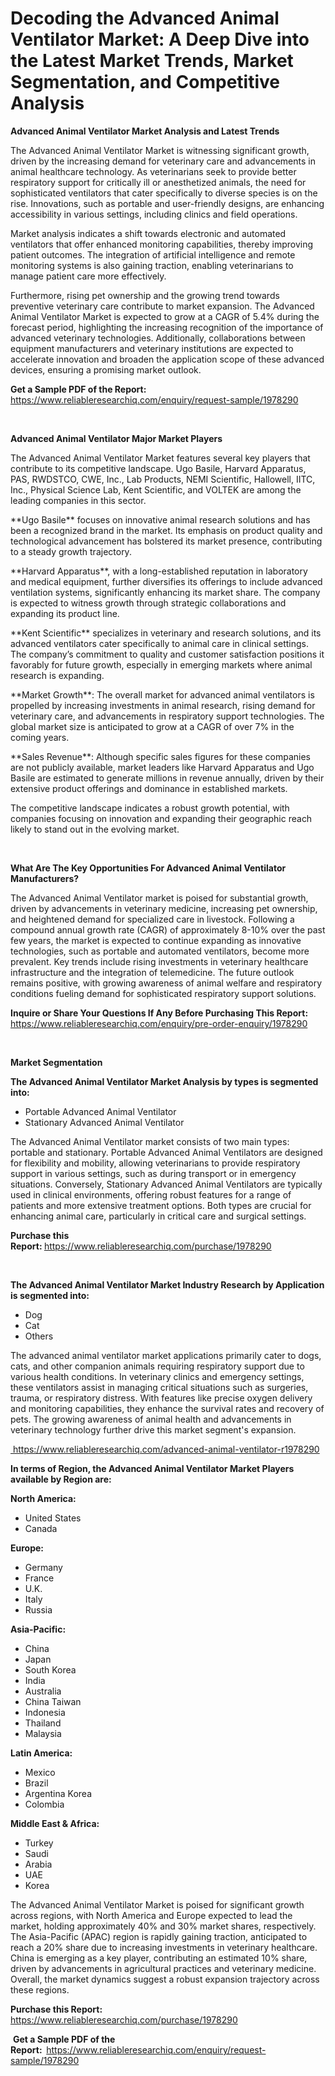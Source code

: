 <p><h1>Decoding the Advanced Animal Ventilator Market: A Deep Dive into the Latest Market Trends, Market Segmentation, and Competitive Analysis</h1></p><p><strong>Advanced Animal Ventilator Market Analysis and Latest Trends</strong></p>
<p><p>The Advanced Animal Ventilator Market is witnessing significant growth, driven by the increasing demand for veterinary care and advancements in animal healthcare technology. As veterinarians seek to provide better respiratory support for critically ill or anesthetized animals, the need for sophisticated ventilators that cater specifically to diverse species is on the rise. Innovations, such as portable and user-friendly designs, are enhancing accessibility in various settings, including clinics and field operations.</p><p>Market analysis indicates a shift towards electronic and automated ventilators that offer enhanced monitoring capabilities, thereby improving patient outcomes. The integration of artificial intelligence and remote monitoring systems is also gaining traction, enabling veterinarians to manage patient care more effectively.</p><p>Furthermore, rising pet ownership and the growing trend towards preventive veterinary care contribute to market expansion. The Advanced Animal Ventilator Market is expected to grow at a CAGR of 5.4% during the forecast period, highlighting the increasing recognition of the importance of advanced veterinary technologies. Additionally, collaborations between equipment manufacturers and veterinary institutions are expected to accelerate innovation and broaden the application scope of these advanced devices, ensuring a promising market outlook.</p></p>
<p><strong>Get a Sample PDF of the Report:&nbsp;</strong> <a href="https://www.reliableresearchiq.com/enquiry/request-sample/1978290?utm_campaign=1137&utm_medium=2&utm_source=Github&utm_content=ia&utm_term=16042025&utm_id=advanced-animal-ventilator">https://www.reliableresearchiq.com/enquiry/request-sample/1978290</a></p>
<p>&nbsp;</p>
<p><strong>Advanced Animal Ventilator Major Market Players</strong></p>
<p><p>The Advanced Animal Ventilator Market features several key players that contribute to its competitive landscape. Ugo Basile, Harvard Apparatus, PAS, RWDSTCO, CWE, Inc., Lab Products, NEMI Scientific, Hallowell, IITC, Inc., Physical Science Lab, Kent Scientific, and VOLTEK are among the leading companies in this sector.</p><p>**Ugo Basile** focuses on innovative animal research solutions and has been a recognized brand in the market. Its emphasis on product quality and technological advancement has bolstered its market presence, contributing to a steady growth trajectory.</p><p>**Harvard Apparatus**, with a long-established reputation in laboratory and medical equipment, further diversifies its offerings to include advanced ventilation systems, significantly enhancing its market share. The company is expected to witness growth through strategic collaborations and expanding its product line.</p><p>**Kent Scientific** specializes in veterinary and research solutions, and its advanced ventilators cater specifically to animal care in clinical settings. The company’s commitment to quality and customer satisfaction positions it favorably for future growth, especially in emerging markets where animal research is expanding.</p><p>**Market Growth**: The overall market for advanced animal ventilators is propelled by increasing investments in animal research, rising demand for veterinary care, and advancements in respiratory support technologies. The global market size is anticipated to grow at a CAGR of over 7% in the coming years.</p><p>**Sales Revenue**: Although specific sales figures for these companies are not publicly available, market leaders like Harvard Apparatus and Ugo Basile are estimated to generate millions in revenue annually, driven by their extensive product offerings and dominance in established markets.</p><p>The competitive landscape indicates a robust growth potential, with companies focusing on innovation and expanding their geographic reach likely to stand out in the evolving market.</p></p>
<p>&nbsp;</p>
<p><strong>What Are The Key Opportunities For Advanced Animal Ventilator Manufacturers?</strong></p>
<p><p>The Advanced Animal Ventilator market is poised for substantial growth, driven by advancements in veterinary medicine, increasing pet ownership, and heightened demand for specialized care in livestock. Following a compound annual growth rate (CAGR) of approximately 8-10% over the past few years, the market is expected to continue expanding as innovative technologies, such as portable and automated ventilators, become more prevalent. Key trends include rising investments in veterinary healthcare infrastructure and the integration of telemedicine. The future outlook remains positive, with growing awareness of animal welfare and respiratory conditions fueling demand for sophisticated respiratory support solutions.</p></p>
<p><strong>Inquire or Share Your Questions If Any Before Purchasing This Report:</strong> <a href="https://www.reliableresearchiq.com/enquiry/pre-order-enquiry/1978290?utm_campaign=1137&utm_medium=2&utm_source=Github&utm_content=ia&utm_term=16042025&utm_id=advanced-animal-ventilator">https://www.reliableresearchiq.com/enquiry/pre-order-enquiry/1978290</a></p>
<p>&nbsp;</p>
<p><strong>Market Segmentation</strong></p>
<p><strong>The Advanced Animal Ventilator Market Analysis by types is segmented into:</strong></p>
<p><ul><li>Portable Advanced Animal Ventilator</li><li>Stationary Advanced Animal Ventilator</li></ul></p>
<p><p>The Advanced Animal Ventilator market consists of two main types: portable and stationary. Portable Advanced Animal Ventilators are designed for flexibility and mobility, allowing veterinarians to provide respiratory support in various settings, such as during transport or in emergency situations. Conversely, Stationary Advanced Animal Ventilators are typically used in clinical environments, offering robust features for a range of patients and more extensive treatment options. Both types are crucial for enhancing animal care, particularly in critical care and surgical settings.</p></p>
<p><strong>Purchase this Report:&nbsp;</strong><a href="https://www.reliableresearchiq.com/purchase/1978290?utm_campaign=1137&utm_medium=2&utm_source=Github&utm_content=ia&utm_term=16042025&utm_id=advanced-animal-ventilator">https://www.reliableresearchiq.com/purchase/1978290</a></p>
<p>&nbsp;</p>
<p><strong>The Advanced Animal Ventilator Market Industry Research by Application is segmented into:</strong></p>
<p><ul><li>Dog</li><li>Cat</li><li>Others</li></ul></p>
<p><p>The advanced animal ventilator market applications primarily cater to dogs, cats, and other companion animals requiring respiratory support due to various health conditions. In veterinary clinics and emergency settings, these ventilators assist in managing critical situations such as surgeries, trauma, or respiratory distress. With features like precise oxygen delivery and monitoring capabilities, they enhance the survival rates and recovery of pets. The growing awareness of animal health and advancements in veterinary technology further drive this market segment's expansion.</p></p>
<p><a href="https://www.reliableresearchiq.com/advanced-animal-ventilator-r1978290?utm_campaign=1137&utm_medium=2&utm_source=Github&utm_content=ia&utm_term=16042025&utm_id=advanced-animal-ventilator">&nbsp;https://www.reliableresearchiq.com/advanced-animal-ventilator-r1978290</a></p>
<p><strong>In terms of Region, the Advanced Animal Ventilator Market Players available by Region are:</strong></p>
<p>
    <p> <strong> North America: </strong>
        <ul>
            <li>United States</li>
            <li>Canada</li>
        </ul>
        </p> 
    <p> <strong> Europe: </strong>
        <ul>
            <li>Germany</li>
            <li>France</li>
            <li>U.K.</li>
            <li>Italy</li>
            <li>Russia</li>
        </ul>
        </p> 
    <p> <strong> Asia-Pacific: </strong>
        <ul>
            <li>China</li>
            <li>Japan</li>
            <li>South Korea</li>
            <li>India</li>
            <li>Australia</li>
            <li>China Taiwan</li>
            <li>Indonesia</li>
            <li>Thailand</li>
            <li>Malaysia</li>
        </ul>
        </p> 
    <p> <strong> Latin America: </strong>
        <ul>
            <li>Mexico</li>
            <li>Brazil</li>
            <li>Argentina Korea</li>
            <li>Colombia</li>
        </ul>
        </p> 
    <p> <strong> Middle East & Africa: </strong>
        <ul>
            <li>Turkey</li>
            <li>Saudi</li>
            <li>Arabia</li>
            <li>UAE</li>
            <li>Korea</li>
        </ul>
    </p>
    </p>
<p><p>The Advanced Animal Ventilator Market is poised for significant growth across regions, with North America and Europe expected to lead the market, holding approximately 40% and 30% market shares, respectively. The Asia-Pacific (APAC) region is rapidly gaining traction, anticipated to reach a 20% share due to increasing investments in veterinary healthcare. China is emerging as a key player, contributing an estimated 10% share, driven by advancements in agricultural practices and veterinary medicine. Overall, the market dynamics suggest a robust expansion trajectory across these regions.</p></p>
<p><strong>Purchase this Report: </strong><a href="https://www.reliableresearchiq.com/purchase/1978290?utm_campaign=1137&utm_medium=2&utm_source=Github&utm_content=ia&utm_term=16042025&utm_id=advanced-animal-ventilator">https://www.reliableresearchiq.com/purchase/1978290</a></p>
<p>&nbsp;<strong>Get a Sample PDF of the Report:&nbsp;&nbsp;</strong><a href="https://www.reliableresearchiq.com/enquiry/request-sample/1978290?utm_campaign=1137&utm_medium=2&utm_source=Github&utm_content=ia&utm_term=16042025&utm_id=advanced-animal-ventilator">https://www.reliableresearchiq.com/enquiry/request-sample/1978290</a></p>
<p><strong></strong></p>
<p><p></p><p></p><p></p></p>